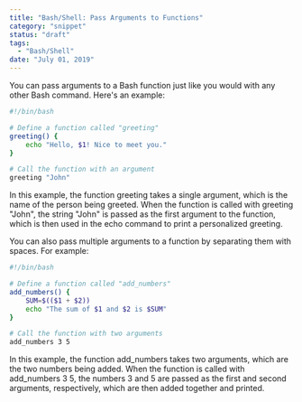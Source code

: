 ```yaml
---
title: "Bash/Shell: Pass Arguments to Functions"
category: "snippet"
status: "draft"
tags:
  - "Bash/Shell"
date: "July 01, 2019"
---
```


You can pass arguments to a Bash function just like you would with any other Bash command. Here's an example:

```bash
#!/bin/bash

# Define a function called "greeting"
greeting() {
    echo "Hello, $1! Nice to meet you."
}

# Call the function with an argument
greeting "John"
```

In this example, the function greeting takes a single argument, which is the name of the person being greeted. When the function is called with greeting "John", the string "John" is passed as the first argument to the function, which is then used in the echo command to print a personalized greeting.

You can also pass multiple arguments to a function by separating them with spaces. For example:

```bash
#!/bin/bash

# Define a function called "add_numbers"
add_numbers() {
    SUM=$(($1 + $2))
    echo "The sum of $1 and $2 is $SUM"
}

# Call the function with two arguments
add_numbers 3 5
```

In this example, the function add_numbers takes two arguments, which are the two numbers being added. When the function is called with add_numbers 3 5, the numbers 3 and 5 are passed as the first and second arguments, respectively, which are then added together and printed.
